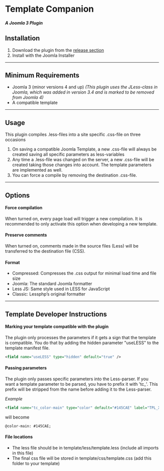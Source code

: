 # Template Companion
##### A Joomla 3 Plugin

## Installation
1. Download the plugin from the [release section](https://github.com/Gileba/plg_system_templatecompanion/releases)
2. Install with the Joomla Installer

---

## Minimum Requirements
+ Joomla 3 (minor versions 4 and up) _(This plugin uses the JLess-class in Joomla, which was added in version 3.4 and is marked to be removed from Joomla 4)_
+ A compatible template

---

## Usage
This plugin compiles .less-files into a site specific .css-file on three occasions
1. On saving a compatible Joomla Template, a new .css-file will always be created saving all specific parameters as less-variables
2. Any time a .less-file was changed on the server, a new .css-file will be created taking those changes into account. The template parameters are implemented as well.
3. You can force a compile by removing the destination .css-file.

---

## Options
#### Force compilation
When turned on, every page load will trigger a new compilation. It is recommended to only activate this option when developing a new template.
#### Preserve comments
When turned on, comments made in the source files (Less) will be transferred to the destination file (CSS).
#### Format
  + Compressed: Compresses the .css output for minimal load time and file size
  + Joomla: The standard Joomla formatter
  + Less JS: Same style used in LESS for JavaScript
  + Classic: Lessphp’s original formatter

---

## Template Developer Instructions
#### Marking your template compatible with the plugin
The plugin only processes the parameters if it gets a sign that the template is compatible. You do that by adding the hidden parameter "useLESS" to the template manifest file.

```XML
<field name="useLESS" type="hidden" default="true" />
```

#### Passing parameters
The plugin only passes specific parameters into the Less-parser. If you want a template parameter to be parsed, you have to prefix it with 'tc\_'. This prefix will be stripped from the name before adding it to the Less-parser.

_Example_
```XML
<field name="tc_color-main" type="color" default="#145CAE" label="TPL_XYZ_COLOR_MAIN" description="TPL_XYZ_COLOR_MAIN_DESC" />
```
will become
```LESS
@color-main: #145CAE;
```

#### File locations
* The less file should be in template/less/template.less (include all imports in this file)
* The final css file will be stored in template/css/template.css (add this folder to your template)
